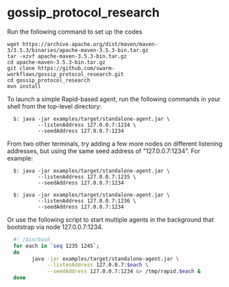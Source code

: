 gossip_protocol_research
===================

Run the following command to set up the codes
```
wget https://archive.apache.org/dist/maven/maven-3/3.5.3/binaries/apache-maven-3.5.3-bin.tar.gz
tar -xzvf apache-maven-3.5.3-bin.tar.gz
cd apache-maven-3.5.3-bin.tar.gz
git clone https://github.com/swarm-workflows/gossip_protocol_research.git
cd gossip_protocol_research
mvn install
```

To launch a simple Rapid-based agent, run the following commands in your shell
from the top-level directory:

```shell
  $: java -jar examples/target/standalone-agent.jar \ 
          --listenAddress 127.0.0.7:1234 \
          --seedAddress 127.0.0.7:1234
```

From two other terminals, try adding a few more nodes on different listening
addresses, but using the same seed address of "127.0.0.7:1234". For example:

```shell
  $: java -jar examples/target/standalone-agent.jar \ 
          --listenAddress 127.0.0.7:1235 \
          --seedAddress 127.0.0.7:1234

  $: java -jar examples/target/standalone-agent.jar \
          --listenAddress 127.0.0.7:1236 \
          --seedAddress 127.0.0.7:1234
```

Or use the following script to start multiple agents in the background that
bootstrap via node 127.0.0.7:1234.

```bash
  #! /bin/bash
  for each in `seq 1235 1245`;
  do
        java -jar examples/target/standalone-agent.jar \
             --listenAddress 127.0.0.7:$each \
             --seedAddress 127.0.0.7:1234 &> /tmp/rapid.$each &
  done
```